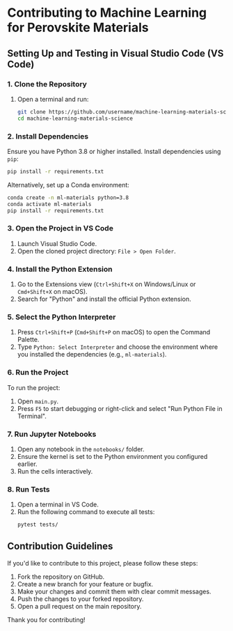 
# Contributing to Machine Learning for Perovskite Materials

## Setting Up and Testing in Visual Studio Code (VS Code)

### 1. Clone the Repository
1. Open a terminal and run:
   ```bash
   git clone https://github.com/username/machine-learning-materials-science.git
   cd machine-learning-materials-science
   ```

### 2. Install Dependencies
Ensure you have Python 3.8 or higher installed. Install dependencies using `pip`:
```bash
pip install -r requirements.txt
```
Alternatively, set up a Conda environment:
```bash
conda create -n ml-materials python=3.8
conda activate ml-materials
pip install -r requirements.txt
```

### 3. Open the Project in VS Code
1. Launch Visual Studio Code.
2. Open the cloned project directory: `File > Open Folder`.

### 4. Install the Python Extension
1. Go to the Extensions view (`Ctrl+Shift+X` on Windows/Linux or `Cmd+Shift+X` on macOS).
2. Search for "Python" and install the official Python extension.

### 5. Select the Python Interpreter
1. Press `Ctrl+Shift+P` (`Cmd+Shift+P` on macOS) to open the Command Palette.
2. Type `Python: Select Interpreter` and choose the environment where you installed the dependencies (e.g., `ml-materials`).

### 6. Run the Project
To run the project:
1. Open `main.py`.
2. Press `F5` to start debugging or right-click and select "Run Python File in Terminal".

### 7. Run Jupyter Notebooks
1. Open any notebook in the `notebooks/` folder.
2. Ensure the kernel is set to the Python environment you configured earlier.
3. Run the cells interactively.

### 8. Run Tests
1. Open a terminal in VS Code.
2. Run the following command to execute all tests:
   ```bash
   pytest tests/
   ```

## Contribution Guidelines
If you'd like to contribute to this project, please follow these steps:
1. Fork the repository on GitHub.
2. Create a new branch for your feature or bugfix.
3. Make your changes and commit them with clear commit messages.
4. Push the changes to your forked repository.
5. Open a pull request on the main repository.

Thank you for contributing!
